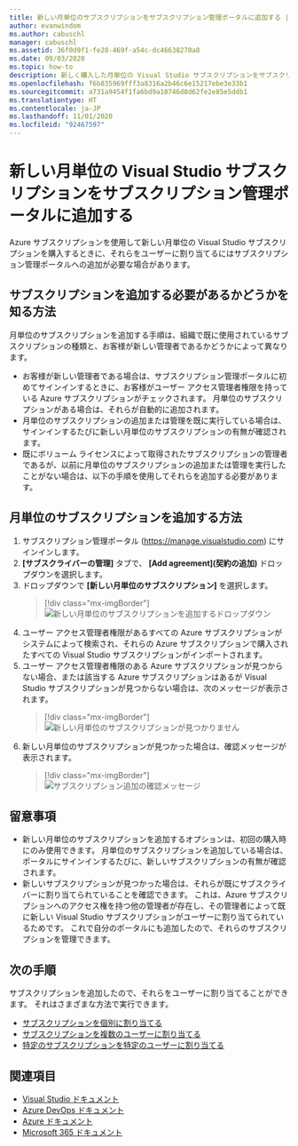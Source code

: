 ```yaml
---
title: 新しい月単位のサブスクリプションをサブスクリプション管理ポータルに追加する | Microsoft Docs
author: evanwindom
ms.author: cabuschl
manager: cabuschl
ms.assetid: 36f0d9f1-fe28-469f-a54c-dc46638270a8
ms.date: 09/03/2020
ms.topic: how-to
description: 新しく購入した月単位の Visual Studio サブスクリプションをサブスクリプション管理ポータルに追加する方法について説明します
ms.openlocfilehash: f6b835969fff3a8316a2b46c6e15217ebe3e33b1
ms.sourcegitcommit: a731a9454f1fa6bd9a18746d8d62fe2e85e5ddb1
ms.translationtype: HT
ms.contentlocale: ja-JP
ms.lasthandoff: 11/01/2020
ms.locfileid: "92467597"
---
```

# <a name="add-new-monthly-visual-studio-subscriptions-to-the-subscriptions-administration-portal"></a>新しい月単位の Visual Studio サブスクリプションをサブスクリプション管理ポータルに追加する
Azure サブスクリプションを使用して新しい月単位の Visual Studio サブスクリプションを購入するときに、それらをユーザーに割り当てるにはサブスクリプション管理ポータルへの追加が必要な場合があります。  

## <a name="how-do-i-know-if-i-need-to-add-my-subscriptions"></a>サブスクリプションを追加する必要があるかどうかを知る方法
月単位のサブスクリプションを追加する手順は、組織で既に使用されているサブスクリプションの種類と、お客様が新しい管理者であるかどうかによって異なります。
- お客様が新しい管理者である場合は、サブスクリプション管理ポータルに初めてサインインするときに、お客様がユーザー アクセス管理者権限を持っている Azure サブスクリプションがチェックされます。  月単位のサブスクリプションがある場合は、それらが自動的に追加されます。 
- 月単位のサブスクリプションの追加または管理を既に実行している場合は、サインインするたびに新しい月単位のサブスクリプションの有無が確認されます。 
- 既にボリューム ライセンスによって取得されたサブスクリプションの管理者であるが、以前に月単位のサブスクリプションの追加または管理を実行したことがない場合は、以下の手順を使用してそれらを追加する必要があります。

## <a name="how-to-add-monthly-subscriptions"></a>月単位のサブスクリプションを追加する方法
1. サブスクリプション管理ポータル (<https://manage.visualstudio.com>) にサインインします。
1. **[サブスクライバーの管理]** タブで、 **[Add agreement]\(契約の追加\)** ドロップダウンを選択します。 
1. ドロップダウンで **[新しい月単位のサブスクリプション]** を選択します。
   > [!div class="mx-imgBorder"]
   > ![新しい月単位のサブスクリプションを追加するドロップダウン](_img/add-monthly-subs/add-subs-drop-down.png "[Add agreement]\(契約の追加\) を選択し、[New monthly subscriptions]\(新しい月額サブスクリプション\) を選択する。")
1. ユーザー アクセス管理者権限があるすべての Azure サブスクリプションがシステムによって検索され、それらの Azure サブスクリプションで購入されたすべての Visual Studio サブスクリプションがインポートされます。
1. ユーザー アクセス管理者権限のある Azure サブスクリプションが見つからない場合、または該当する Azure サブスクリプションはあるが Visual Studio サブスクリプションが見つからない場合は、次のメッセージが表示されます。
   > [!div class="mx-imgBorder"]
   > ![新しい月単位のサブスクリプションが見つかりません](_img/add-monthly-subs/no-subs-found.png "使用できる Azure サブスクリプションまたは Visual Studio サブスクリプションがないことを示すエラー メッセージ。")
1. 新しい月単位のサブスクリプションが見つかった場合は、確認メッセージが表示されます。
   > [!div class="mx-imgBorder"]
   > ![サブスクリプション追加の確認メッセージ](_img/add-monthly-subs/subs-added-confirmation.png "追加したサブスクリプションが確認メッセージに表示される。")

## <a name="things-to-keep-in-mind"></a>留意事項
- 新しい月単位のサブスクリプションを追加するオプションは、初回の購入時にのみ使用できます。  月単位のサブスクリプションを追加している場合は、ポータルにサインインするたびに、新しいサブスクリプションの有無が確認されます。 
- 新しいサブスクリプションが見つかった場合は、それらが既にサブスクライバーに割り当てられていることを確認できます。  これは、Azure サブスクリプションへのアクセス権を持つ他の管理者が存在し、その管理者によって既に新しい Visual Studio サブスクリプションがユーザーに割り当てられているためです。  これで自分のポータルにも追加したので、それらのサブスクリプションを管理できます。 

## <a name="next-steps"></a>次の手順
サブスクリプションを追加したので、それらをユーザーに割り当てることができます。  それはさまざまな方法で実行できます。
- [サブスクリプションを個別に割り当てる](assign-license.md)
- [サブスクリプションを複数のユーザーに割り当てる](assign-license-bulk.md)
- [特定のサブスクリプションを特定のユーザーに割り当てる](assign-guid.md)

## <a name="see-also"></a>関連項目
- [Visual Studio ドキュメント](/visualstudio/)
- [Azure DevOps ドキュメント](/azure/devops/)
- [Azure ドキュメント](/azure/)
- [Microsoft 365 ドキュメント](/microsoft-365/)